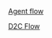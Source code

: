 [Agent flow](https://stage.d2otz7rnfd0431.amplifyapp.com/agent?utm_source=protean&utm_medium=social&utm_campaign=spring_sale&utm_content=ad_banner&utm_term=4555&paywall=true)  

[D2C Flow](https://stage.d2otz7rnfd0431.amplifyapp.com/wizr-redirectpage?session_id=123456)
